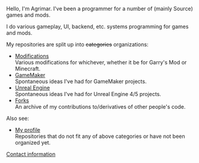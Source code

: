 Hello, I'm Agrimar. I've been a programmer for a number of (mainly Source) games and mods.

I do various gameplay, UI, backend, etc. systems programming for games and mods.

My repositories are split up into ~~categories~~ organizations:

- [Modifications](https://github.com/AG-Modifications)  
  Various modifications for whichever, whether it be for Garry's Mod or Minecraft.
- [GameMaker](https://github.com/AG-GameMaker)  
  Spontaneous ideas I've had for GameMaker projects.
- [Unreal Engine](https://github.com/AG-UnrealEngine)  
  Spontaneous ideas I've had for Unreal Engine 4/5 projects.
- [Forks](https://github.com/AG-Forks)  
  An archive of my contributions to/derivatives of other people's code.

Also see:

- [My profile](https://github.com/AgentAgrimartab=repositories)  
  Repositories that do not fit any of above categories or have not been organized yet.

[Contact information](https://youtu.be/dQw4w9WgXcQ?si=LvM51pgrNefhtFUb)
